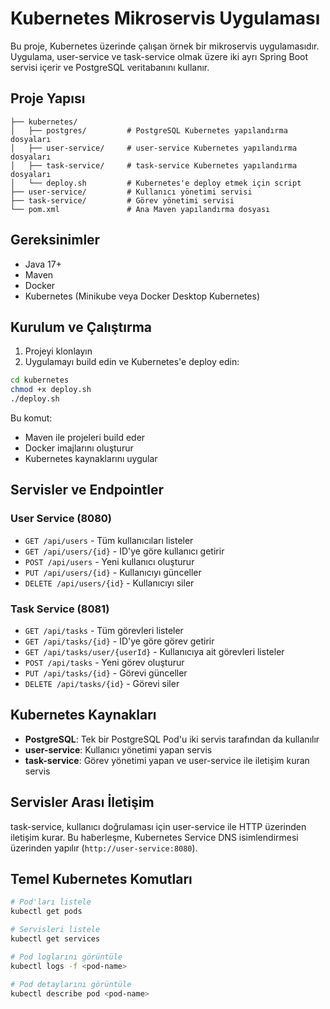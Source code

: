 # Kubernetes Mikroservis Uygulaması

Bu proje, Kubernetes üzerinde çalışan örnek bir mikroservis uygulamasıdır. Uygulama, user-service ve task-service olmak üzere iki ayrı Spring Boot servisi içerir ve PostgreSQL veritabanını kullanır.

## Proje Yapısı

```
├── kubernetes/
│   ├── postgres/         # PostgreSQL Kubernetes yapılandırma dosyaları
│   ├── user-service/     # user-service Kubernetes yapılandırma dosyaları
│   ├── task-service/     # task-service Kubernetes yapılandırma dosyaları
│   └── deploy.sh         # Kubernetes'e deploy etmek için script
├── user-service/         # Kullanıcı yönetimi servisi
├── task-service/         # Görev yönetimi servisi
└── pom.xml               # Ana Maven yapılandırma dosyası
```

## Gereksinimler

- Java 17+
- Maven
- Docker
- Kubernetes (Minikube veya Docker Desktop Kubernetes)

## Kurulum ve Çalıştırma

1. Projeyi klonlayın
2. Uygulamayı build edin ve Kubernetes'e deploy edin:

```bash
cd kubernetes
chmod +x deploy.sh
./deploy.sh
```

Bu komut:

- Maven ile projeleri build eder
- Docker imajlarını oluşturur
- Kubernetes kaynaklarını uygular

## Servisler ve Endpointler

### User Service (8080)

- `GET /api/users` - Tüm kullanıcıları listeler
- `GET /api/users/{id}` - ID'ye göre kullanıcı getirir
- `POST /api/users` - Yeni kullanıcı oluşturur
- `PUT /api/users/{id}` - Kullanıcıyı günceller
- `DELETE /api/users/{id}` - Kullanıcıyı siler

### Task Service (8081)

- `GET /api/tasks` - Tüm görevleri listeler
- `GET /api/tasks/{id}` - ID'ye göre görev getirir
- `GET /api/tasks/user/{userId}` - Kullanıcıya ait görevleri listeler
- `POST /api/tasks` - Yeni görev oluşturur
- `PUT /api/tasks/{id}` - Görevi günceller
- `DELETE /api/tasks/{id}` - Görevi siler

## Kubernetes Kaynakları

- **PostgreSQL**: Tek bir PostgreSQL Pod'u iki servis tarafından da kullanılır
- **user-service**: Kullanıcı yönetimi yapan servis
- **task-service**: Görev yönetimi yapan ve user-service ile iletişim kuran servis

## Servisler Arası İletişim

task-service, kullanıcı doğrulaması için user-service ile HTTP üzerinden iletişim kurar. Bu haberleşme, Kubernetes Service DNS isimlendirmesi üzerinden yapılır (`http://user-service:8080`).

## Temel Kubernetes Komutları

```bash
# Pod'ları listele
kubectl get pods

# Servisleri listele
kubectl get services

# Pod loglarını görüntüle
kubectl logs -f <pod-name>

# Pod detaylarını görüntüle
kubectl describe pod <pod-name>
```
